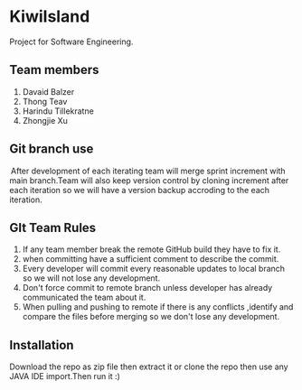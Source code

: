 # KiwiIsland 
Project for Software Engineering.

## Team members 
1. Davaid Balzer
2. Thong Teav
3. Harindu Tillekratne
4. Zhongjie Xu 

## Git branch use
 After development of each iterating team will merge sprint increment with main branch.Team will also keep version control by cloning increment after each iteration so we will have a version backup accroding to the each iteration.

## GIt Team Rules

1. If any team member break the remote GitHub build they have to fix it. 
2. when committing have a sufficient comment to describe the commit. 
3. Every developer will commit every reasonable updates to local branch so we will not lose any development. 
4. Don't force commit to  remote branch unless developer has already communicated the team about it. 
5. When pulling and pushing to remote if there is any conflicts ,identify and compare the files before merging so we don't lose any development. 

## Installation
Download the repo as zip file then extract it or clone the repo then use any JAVA IDE import.Then run it :)



